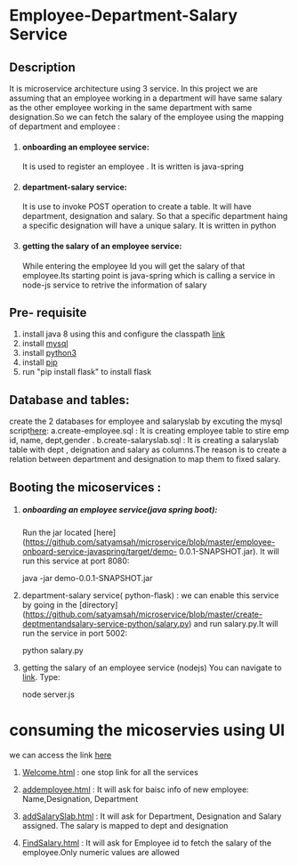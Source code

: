 
# Employee-Department-Salary Service
## Description
It is microservice architecture using 3 service. In this project we are assuming that an employee working in a department will have same salary as the other employee working in the same department with same designation.So we can fetch the salary of the employee using the mapping of department and employee :
1) #### onboarding an employee service: 
   It is used to register an employee . It is written is java-spring
2) #### department-salary service:
   It is use to invoke POST operation to create a table. It will have department, designation and salary. So that a specific department haing a specific designation will have a unique salary. It is written in python
3) #### getting the salary of an employee service: 
   While entering the employee Id you will get the salary of that employee.Its starting point is java-spring which is calling a service    in node-js service to retrive the information of salary


## Pre- requisite 
1)  install java 8 using this and configure the classpath [link](http://www.oracle.com/technetwork/java/javase/downloads/jdk8-downloads-2133151.html)
2) install [mysql](https://dev.mysql.com/downloads/mysql/)
3) install [python3](https://www.python.org/downloads/)
4) install [pip](https://pip.pypa.io/en/stable/installing/)
5) run "pip install flask" to install flask 

## Database and tables:
create the 2 databases for employee and salaryslab by excuting the mysql script[here](https://github.com/satyamsah/microservice/tree/master/sqlscript):
a.create-employee.sql : It is creating employee table to stire emp id, name, dept,gender . 
b.create-salaryslab.sql : It is creating a salaryslab table with dept , deignation and salary as columns.The reason is to create a relation between department and designation to map them to fixed salary.


## Booting the micoservices :
1) ##### onboarding an employee service(java spring boot):
   Run the jar located [here](https://github.com/satyamsah/microservice/blob/master/employee-onboard-service-javaspring/target/demo-     0.0.1-SNAPSHOT.jar). It will run this service at port 8080:
   
   java -jar demo-0.0.1-SNAPSHOT.jar


2) department-salary service( python-flask) : we can enable this service by going in the [directory]    (https://github.com/satyamsah/microservice/blob/master/create-deptmentandsalary-service-python/salary.py) and run salary.py.It will run the service in port 5002:

   python salary.py

3) getting the salary of an employee service (nodejs) You can navigate to [link](https://github.com/satyamsah/microservice/tree/master/fetch-salary-service-nodejs). Type:
   
   node server.js

# consuming the micoservies using UI
we can access the link [here](https://github.com/satyamsah/microservice/tree/master/web)

1) [Welcome.html](https://github.com/satyamsah/microservice/blob/master/web/Welcome.html) : one stop link for all the services

2) [addemployee.html](https://github.com/satyamsah/microservice/edit/master/README.md) : It will ask for baisc info of new employee: Name,Designation, Department

3) [addSalarySlab.html](https://github.com/satyamsah/microservice/blob/master/web/addSalarySlab.html) : It will ask for Department, Designation and Salary assigned. The salary is mapped to dept and designation

4) [FindSalary.html](https://github.com/satyamsah/microservice/blob/master/web/FindSalary.html) : It will ask for Employee id to fetch the salary of the employee.Only numeric values are allowed

